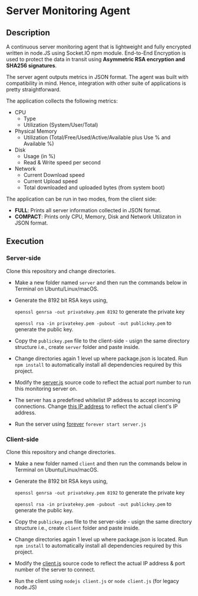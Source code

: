 # Server Monitoring Agent

## Description

A continuous server monitoring agent that is lightweight and fully encrypted written in node.JS using Socket.IO npm module. End-to-End Encryption is used to protect the data in transit using **Asymmetric RSA encryption and SHA256 signatures**. 

The server agent outputs metrics in JSON format. The agent was built with compatibility in mind. Hence, integration with other suite of applications is pretty straightforward.

The application collects the following metrics:

* CPU
	* Type
	* Utilization (System/User/Total)
* Physical Memory
	* Utilization (Total/Free/Used/Active/Available plus Use % and Available %)
* Disk
	* Usage (in %)
	* Read & Write speed per second
* Network
	* Current Download speed
	* Current Upload speed
	* Total downloaded and uploaded bytes (from system boot)

The application can be run in two modes, from the client side:

* **FULL**: Prints all server information collected in JSON format.
* **COMPACT**: Prints only CPU, Memory, Disk and Network Utilizaton in JSON format.

## Execution

### Server-side

Clone this repository and change directories.

* Make a new folder named `server` and then run the commands below in Terminal on Ubuntu/Linux/macOS.

* Generate the 8192 bit RSA keys using,

	`openssl genrsa -out privatekey.pem 8192` to generate the private key
	
	`openssl rsa -in privatekey.pem -pubout -out publickey.pem` to generate the public key.

* Copy the `publickey.pem` file to the client-side - usign the same directory structure i.e., create `server` folder and paste inside.

* Change directories again 1 level up where package.json is located. Run `npm install` to automatically install all dependencies required by this project.

* Modify the [server.js](https://github.com/gms298/Monitoring-Analysis-using-Socket.IO/blob/master/server.js#L7) source code to reflect the actual port number to run this monitoring server on.

* The server has a predefined whitelist IP address to accept incoming connections. Change [this IP address](https://github.com/gms298/Monitoring-Analysis-using-Socket.IO/blob/master/server.js#L60) to reflect the actual client's IP address. 

* Run the server using [forever](https://www.npmjs.com/package/forever) `forever start server.js`

### Client-side

Clone this repository and change directories.

* Make a new folder named `client` and then run the commands below in Terminal on Ubuntu/Linux/macOS.

* Generate the 8192 bit RSA keys using,

	`openssl genrsa -out privatekey.pem 8192` to generate the private key
	
	`openssl rsa -in privatekey.pem -pubout -out publickey.pem` to generate the public key.

* Copy the `publickey.pem` file to the server-side - usign the same directory structure i.e., create `client` folder and paste inside.

* Change directories again 1 level up where package.json is located. Run `npm install` to automatically install all dependencies required by this project.

* Modify the [client.js](https://github.com/gms298/Monitoring-Analysis-using-Socket.IO/blob/master/client.js#L8) source code to reflect the actual IP address & port number of the server to connect.

* Run the client using `nodejs client.js` or `node client.js` (for legacy node.JS)